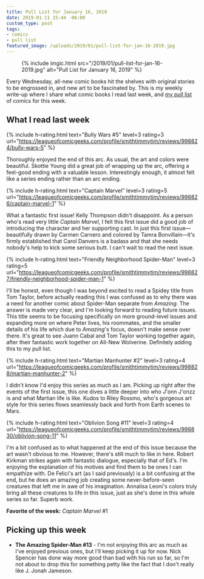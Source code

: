 ```yaml
---
title: Pull List for January 16, 2019
date: 2019-01-11 15:44 -06:00
custom_type: post
tags:
- comics
- pull list
featured_image: /uploads/2019/01/pull-list-for-jan-16-2019.jpg
---
```


<figure class="extendout">
  {% include imgic.html src="/2019/01/pull-list-for-jan-16-2019.jpg" alt="Pull List for January 16, 2019" %}
  <figcaption></figcaption>
</figure>

Every Wednesday, all-new comic books hit the shelves with original stories to be engrossed in, and new art to be fascinated by. This is my weekly write-up where I share what comic books I read last week, and [my pull list](/topics/#pull-list) of comics for this week.

## What I read last week

{% include h-rating.html text="Bully Wars #5" level=3 rating=3 url="https://leagueofcomicgeeks.com/profile/smithtimmytim/reviews/998824/bully-wars-5" %}

Thoroughly enjoyed the end of this arc. As usual, the art and colors were beautiful. Skottie Young did a great job of wrapping up the arc, offering a feel-good ending with a valuable lesson. Interestingly enough, it almost felt like a series ending rather than an arc ending.

{% include h-rating.html text="Captain Marvel" level=3 rating=5 url="https://leagueofcomicgeeks.com/profile/smithtimmytim/reviews/998826/captain-marvel-1" %}

What a fantastic first issue! Kelly Thompson didn't disappoint. As a person who's read very little *Captain Marvel*, I felt this first issue did a good job of introducing the character and her supporting cast. In just this first issue—beautifully drawn by Carmen Carnero and colored by Tamra Bonvillain—it's firmly established that Carol Danvers is a badass and that she needs nobody's help to kick some serious butt. I can't wait to read the next issue.

{% include h-rating.html text="Friendly Neighborhood Spider-Man" level=3 rating=5 url="https://leagueofcomicgeeks.com/profile/smithtimmytim/reviews/998827/friendly-neighborhood-spider-man-1" %}

I'll be honest, even though I was beyond excited to read a Spidey title from Tom Taylor, before actually reading this I was confused as to why there was a need for another comic about Spider-Man separate from *Amazing*. The answer is made very clear, and I'm looking forward to reading future issues. This title seems to be focusing specifically on more ground-level issues and expanding more on where Peter lives, his roommates, and the smaller details of his life which due to *Amazing*'s focus, doesn't make sense over there. It's great to see Juann Cabal and Tom Taylor working together again, after their fantastic work together on All-New Wolverine. Definitely adding this to my pull list.

{% include h-rating.html text="Martian Manhunter #2" level=3 rating=4 url="https://leagueofcomicgeeks.com/profile/smithtimmytim/reviews/998828/martian-manhunter-2" %}

I didn't know I'd enjoy this series as much as I am. Picking up right after the events of the first issue, this one dives a little deeper into who J'onn J'onzz is and what Martian life is like. Kudos to Riley Rossmo, who's gorgeous art style for this series flows seamlessly back and forth from Earth scenes to Mars. 

{% include h-rating.html text="Oblivion Song #11" level=3 rating=4 url="https://leagueofcomicgeeks.com/profile/smithtimmytim/reviews/998830/oblivion-song-11" %}

I'm a bit confused as to what happened at the end of this issue because the art wasn't obvious to me. However, there's still much to like in here. Robert Kirkman strikes again with fantastic dialogue, especially that of Ed's. I'm enjoying the explanation of his motives and find them to be ones I can empathize with.  De Felici's art (as I said previously) is a bit confusing at the end, but he does an amazing job creating some never-before-seen creatures that left me in awe of his imagination. Annalisa Leoni's colors truly bring all these creatures to life in this issue, just as she's done in this whole series so far. Superb work.

**Favorite of the week:** *Captain Marvel* #1

## Picking up this week

- **The Amazing Spider-Man #13** - I'm not enjoying this arc as much as I've enjoyed previous ones, but I'll keep picking it up for now. Nick Spencer has done way more good than bad with his run so far, so I'm not about to drop this for something petty like the fact that I don't really like J. Jonah Jameson.